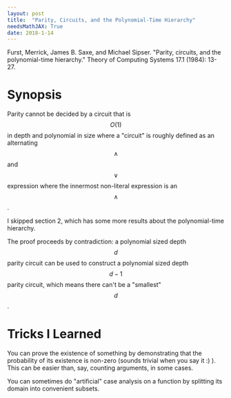```yaml
---
layout: post
title:  "Parity, Circuits, and the Polynomial-Time Hierarchy"
needsMathJAX: True
date: 2018-1-14
---
```


Furst, Merrick, James B. Saxe, and Michael Sipser. "Parity, circuits, and the polynomial-time hierarchy." Theory of Computing Systems 17.1 (1984): 13-27.

# Synopsis

Parity cannot be decided by a circuit that is $$O(1)$$ in depth and polynomial in size where a "circuit" is roughly defined as an alternating $$\land$$ and $$\lor$$ expression where the innermost non-literal expression is an $$\land$$.

I skipped section 2, which has some more results about the polynomial-time hierarchy.

The proof proceeds by contradiction: a polynomial sized depth $$d$$ parity circuit can be used to construct a polynomial sized depth $$d - 1$$ parity circuit, which means there can't be a "smallest" $$d$$.

# Tricks I Learned

You can prove the existence of something by demonstrating that the probability of its existence is non-zero (sounds trivial when you say it :) ).  This can be easier than, say, counting arguments, in some cases.
 
You can sometimes do "artificial" case analysis on a function by splitting its domain into convenient subsets.
